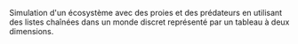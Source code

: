 
Simulation d'un écosystème avec des proies et des prédateurs en utilisant des listes chaînées dans un monde discret représenté par un tableau à deux dimensions.
